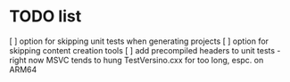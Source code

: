 # TODO list

[ ] option for skipping unit tests when generating projects
[ ] option for skipping content creation tools
[ ] add precompiled headers to unit tests - right now MSVC tends to hung TestVersino.cxx for too long, espc. on ARM64
